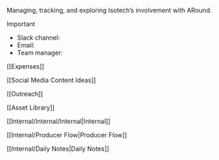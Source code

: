Managing, tracking, and exploring Isotech’s involvement with ARound.

  

> [!important]
> 
> - Slack channel:
> - Email:
> - Team manager:

  

[[Expenses]]

[[Social Media Content Ideas]]

[[Outreach]]

[[Asset Library]]

[[Internal/Internal/Internal|Internal]]

[[Internal/Producer Flow|Producer Flow]]

[[Internal/Daily Notes|Daily Notes]]
